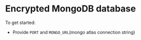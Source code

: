 # Encrypted MongoDB database

To get started:

- Provide `PORT` and `MONGO_URL`(mongo atlas connection string)
